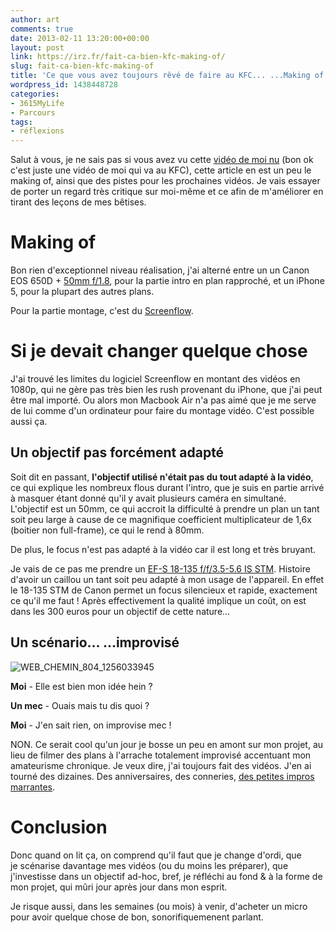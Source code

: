 ```yaml
---
author: art
comments: true
date: 2013-02-11 13:20:00+00:00
layout: post
link: https://irz.fr/fait-ca-bien-kfc-making-of/
slug: fait-ca-bien-kfc-making-of
title: 'Ce que vous avez toujours rêvé de faire au KFC... ...Making of '
wordpress_id: 1438448728
categories:
- 3615MyLife
- Parcours
tags:
- réflexions
---
```


Salut à vous, je ne sais pas si vous avez vu cette [vidéo de moi nu](https://irz.fr/ce-que-vous-avez-toujours-reve-de-faire-au-kfc) (bon ok c'est juste une vidéo de moi qui va au KFC), cette article en est un peu le making of, ainsi que des pistes pour les prochaines vidéos. Je vais essayer de porter un regard très critique sur moi-même et ce afin de m'améliorer en tirant des leçons de mes bêtises. <!-- more -->


# Making of


Bon rien d'exceptionnel niveau réalisation, j'ai alterné entre un un Canon EOS 650D + [50mm f/1.8](http://www.amazon.fr/gp/product/B00005K47X/ref=as_li_tf_tl?ie=UTF8&camp=2522&creative=9474&creativeASIN=B00005K47X&link_code=as3&tag=arthurlacoste-21), pour la partie intro en plan rapproché, et un iPhone 5, pour la plupart des autres plans.

Pour la partie montage, c'est du [Screenflow](http://www.telestream.net/screenflow/overview.htm).


# Si je devait changer quelque chose


J'ai trouvé les limites du logiciel Screenflow en montant des vidéos en 1080p, qui ne gère pas très bien les rush provenant du iPhone, que j'ai peut être mal importé. Ou alors mon Macbook Air n'a pas aimé que je me serve de lui comme d'un ordinateur pour faire du montage vidéo. C'est possible aussi ça.


## Un objectif pas forcément adapté


Soit dit en passant, **l'objectif utilisé n'était pas du tout adapté à la vidéo**, ce qui explique les nombreux flous durant l'intro, que je suis en partie arrivé à masquer étant donné qu'il y avait plusieurs caméra en simultané. L'objectif est un 50mm, ce qui accroit la difficulté à prendre un plan un tant soit peu large à cause de ce magnifique coefficient multiplicateur de 1,6x (boitier non full-frame), ce qui le rend à 80mm.

De plus, le focus n'est pas adapté à la vidéo car il est long et très bruyant.

Je vais de ce pas me prendre un [EF-S 18-135 f/f/3.5-5.6 IS STM](http://www.amazon.fr/gp/product/B0089SWZ3U/ref=as_li_tf_tl?ie=UTF8&camp=2522&creative=9474&creativeASIN=B0089SWZ3U&link_code=as3&tag=arthurlacoste-21). Histoire d'avoir un caillou un tant soit peu adapté à mon usage de l'appareil. En effet le 18-135 STM de Canon permet un focus silencieux et rapide, exactement ce qu'il me faut ! Après effectivement la qualité implique un coût, on est dans les 300 euros pour un objectif de cette nature...


## Un scénario... ...improvisé


![WEB_CHEMIN_804_1256033945](https://static.irz.fr/2013/01/WEB_CHEMIN_804_1256033945.jpg)




**Moi** - Elle est bien mon idée hein ?

**Un mec** - Ouais mais tu dis quoi ?

**Moi** - J'en sait rien, on improvise mec !






NON. Ce serait cool qu'un jour je bosse un peu en amont sur mon projet, au lieu de filmer des plans à l'arrache totalement improvisé accentuant mon amateurisme chronique. Je veux dire, j'ai toujours fait des vidéos. J'en ai tourné des dizaines. Des anniversaires, des conneries, [des petites impros marrantes](http://www.youtube.com/watch?v=36zYZNzJ_B0).


# Conclusion


Donc quand on lit ça, on comprend qu'il faut que je change d'ordi, que je scénarise davantage mes vidéos (ou du moins les préparer), que j'investisse dans un objectif ad-hoc, bref, je réfléchi au fond & à la forme de mon projet, qui mûri jour après jour dans mon esprit.

Je risque aussi, dans les semaines (ou mois) à venir, d'acheter un micro pour avoir quelque chose de bon, sonorifiquemenent parlant.



